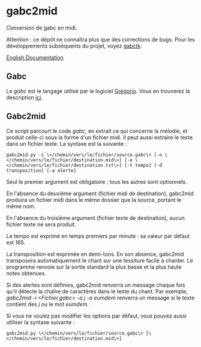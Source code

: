 gabc2mid
========

Conversion de gabc en midi.

Attention : ce dépôt ne connaîtra plus que des corrections de bugs. Pour les développements subséquents du projet, voyez [gabctk](https://github.com/jperon/gabctk).

[English Documentation](http://www.sspxusa.org/goodies/gabc2mid/)

Gabc
----

Le *gabc* est le langage utilisé par le logiciel [Gregorio](http://home.gna.org/gregorio/). Vous en trouverez la description [ici](http://home.gna.org/gregorio/gabc/).

Gabc2mid
--------

Ce script parcourt le code *gabc*, en extrait ce qui concerne la mélodie, et produit celle-ci sous la forme d'un fichier midi. Il peut aussi extraire le texte dans un fichier texte. La syntaxe est la suivante :

    gabc2mid.py -i \</chemin/vers/le/fichier/source.gabc\> [-o \</chemin/vers/le/fichier/destination.mid\>] [-e \</chemin/vers/le/fichier/destination.txt\>] [-t tempo] [-d transposition] [-a alerte]

Seul le premier argument est obligatoire : tous les autres sont optionnels.

En l'absence du deuxième argument (fichier midi de destination), gabc2mid produira un fichier midi dans le même dossier que la source, portant le même nom.

En l'absence du troisième argument (fichier texte de destination), aucun fichier texte ne sera produit.

Le tempo est exprimé en temps premiers par minute : sa valeur par défaut est 165.

La transposition est exprimée en demi-tons. En son absence, gabc2mid transposera automatiquement le chant sur une tessiture facile à chanter. Le programme renvoie sur la sortie standard la plus basse et la plus haute notes obtenues.

Si des alertes sont définies, gabc2mid renverra un message chaque fois qu'il détecte la chaîne de caractères dans le texte du chant. Par exemple, *gabc2mid -i <Fichier.gabc> -a j -a eumdem* renverra un message si le texte contient des *j* ou le mot *eumdem*.

Si vous ne voulez pas modifier les options par défaut, vous pouvez aussi utiliser la syntaxe suivante :

    gabc2mid.py \</chemin/vers/le/fichier/source.gabc\> [\</chemin/vers/le/fichier/destination.mid\>]

